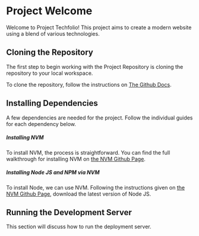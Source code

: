 # Project Welcome

Welcome to Project Techfolio! This project aims to create a modern website using a blend of various technologies.

## Cloning the Repository

The first step to begin working with the Project Repository is cloning the repository to your local workspace.

To clone the repository, follow the instructions on [The Github Docs](https://docs.github.com/en/repositories/creating-and-managing-repositories/cloning-a-repository "The Github Docs - Cloning a Repo").

## Installing Dependencies

A few dependencies are needed for the project. Follow the individual guides for each dependency below.

##### Installing NVM

To install NVM, the process is straightforward. You can find the full walkthrough for installing NVM on [the NVM Github Page](https://github.com/nvm-sh/nvm?tab=readme-ov-file#installing-and-updating "NVM Github Page").

##### Installing Node JS and NPM via NVM

To install Node, we can use NVM. Following the instructions given on [the NVM Github Page](https://github.com/nvm-sh/nvm?tab=readme-ov-file#usage "NVM Github Page"), download the latest version of Node JS.

## Running the Development Server

This section will discuss how to run the deployment server.
